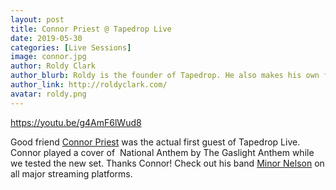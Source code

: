 ```yaml
---
layout: post
title: Connor Priest @ Tapedrop Live
date: 2019-05-30
categories: [Live Sessions]
image: connor.jpg
author: Roldy Clark
author_blurb: Roldy is the founder of Tapedrop. He also makes his own films and music.
author_link: http://roldyclark.com/
avatar: roldy.png
---
```


https://youtu.be/g4AmF6lWud8

Good friend [Connor Priest](http://instagram.com/connorpriest) was the actual first guest of Tapedrop Live. Connor played a cover of  National Anthem by The Gaslight Anthem while we tested the new set. Thanks Connor! Check out his band [Minor Nelson](http://instagram.com/minornelson) on all major streaming platforms.
